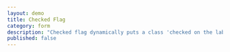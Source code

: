 ```yaml
---
layout: demo
title: Checked Flag
category: form
description: "Checked flag dynamically puts a class 'checked on the label of any checkbox or radio button that is checked for rich styling purposes."
published: false
---
```

